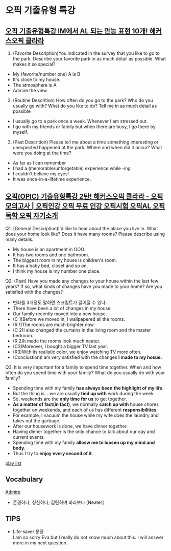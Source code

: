 # 오픽 기출유형 특강
## [오픽 기출유형특강 IM에서 AL 되는 만능 표현 10개! 해커스오픽 클라라](https://youtu.be/bfnBVLmUdxE)

1. (Favorite Description)You indicated in the survey that you like to go to the park. Describe your favorite park in as much detail as possible. What makes it so special?  
 - My (favorite/number one) A is B
 - It's close to my house.
 - The atmosphere is A
 - Admire the view

2. (Routine Descrition) How often do you go to the park? Who do you usually go with? What do you like to do? Tell me in as much detail as possible  
 - I usually go to a park once a week. Whenever I am stressed out.
 - I go with my friends or family but when there are busy, I go there by myself.  

3. (Past Descrition) Please tell me about a time something interesting or unexpected happened at the park. Where and when did it occur? What were you doing at the time?
 - As far as I can remember
 - I had a (memorable/unforgetable) experience while -ing
 - I couldn't believe my eyes!
 - It was once-in-a-lifetime experience.

## [오픽(OPIC) 기출유형특강 2탄! 해커스오픽 클라라 - 오픽 모의고사 | 오픽인강 오픽 무료 인강 오픽시험 오픽AL 오픽독학 오픽 자기소개](https://youtu.be/GZKR40RgW3k)  
Q1. (General Description)I'd like to hear about the place you live in. What does your home look like? Does it have many rooms? Please describe using many details.
 - My house is an apartment in OOO.
 - It has two rooms and one bathroom.
 - The biggest room in my house is children's room.
 - It has a baby bed, closet and so on.
 - I think my house is my number one place.  
  
Q2. (Past) Have you made any changes to your house within the last few years? If so, what kinds of changes have you made to your home? Are you satisfied with the changes?
 - 변화를 3개정도 말하면 스크립트가 길어질 수 있다.
 - There have been a lot of changes in my house.
 - Our family recently moved into a new house.
 - (C 1)Before we moved in, I wallpapered all the rooms.
 - (R 1)The rooms are much brighter now.
 - (C 2)I also changed the curtains in the living room and the master bedroom.
 - (R 2)It made the rooms look much neater.
 - (C3)Moreover, I bought a bigger TV last year.
 - (R3)With its realistic color, we enjoy watching TV more often.
 - (Conclustion)I am very satisfied with the changes **I made to my hosue.**

Q3. It is very important for a family to spend time together. When and how often do you spend time with your family? What do you usually do with your family?
 - Spending time with my family **has always been** **the highlight of my life**. 
 - But the thing is... we are usually **tied up with** work during the week.
 - So, weekends are the **only time for us** to get together.
 - **As a matter of fact(in fact)**, we normally **catch up with** house chores together on weekends, and each of us has different **responsibilities**.
 - For example, I vacuum the house while my wife does the laundry and takes out the garbage.
 - After our housework is done, we have dinner together.
 - Having dinner together is the only chance to talk about our day and current events.
 - Spending time with my family **allosw me to loosen up my mind and body**.
 - Thus I try to **enjoy every second of it**.


[play list](https://www.youtube.com/watch?v=GZKR40RgW3k&list=RDLVGZKR40RgW3k&start_radio=1&rv=GZKR40RgW3k&t=1267)
## Vocabulary
[Admire](https://en.dict.naver.com/#/entry/enko/445c05a9e7274da09cd6911bbaacaf02)
 - 존경하다, 칭찬하다, 감탄하며 바라보다
[Neater]
## TIPS
 - Life-saver 문장  
  I am so sorry Eva but I really do not know much about this. I will answer more in my next question.

